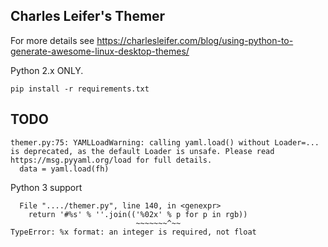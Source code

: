 ## Charles Leifer's Themer

For more details see https://charlesleifer.com/blog/using-python-to-generate-awesome-linux-desktop-themes/

Python 2.x ONLY.

    pip install -r requirements.txt

## TODO

    themer.py:75: YAMLLoadWarning: calling yaml.load() without Loader=... is deprecated, as the default Loader is unsafe. Please read https://msg.pyyaml.org/load for full details.
      data = yaml.load(fh)

Python 3 support


      File "..../themer.py", line 140, in <genexpr>
        return '#%s' % ''.join(('%02x' % p for p in rgb))
                                ~~~~~~~^~~
    TypeError: %x format: an integer is required, not float
